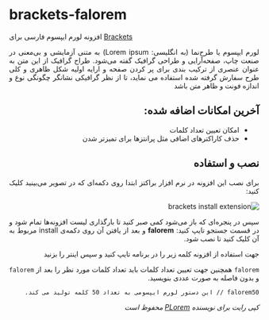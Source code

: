 # brackets-falorem
افزونه لورم ایپسوم فارسی برای [Brackets](http://brackets.io)

<div dir="rtl" style="text-align: justify">
لورم ایپسوم یا طرح‌نما (به انگلیسی: Lorem ipsum) به متنی آزمایشی و بی‌معنی در صنعت چاپ، صفحه‌آرایی و طراحی گرافیک گفته می‌شود. طراح گرافیک از این متن به عنوان عنصری از ترکیب بندی برای پر کردن صفحه و ارایه اولیه شکل ظاهری و کلی طرح سفارش گرفته شده استفاده می نماید، تا از نظر گرافیکی نشانگر چگونگی نوع و اندازه فونت و ظاهر متن باشد

## آخرین امکانات اضافه شده:
- امکان تعیین تعداد کلمات
- حذف کاراکترهای اضافی مثل پرانتزها برای تمیزتر شدن

## نصب و استفاده
برای نصب این افزونه در نرم افزار براکتز ابتدا روی دکمه‌ای که در تصویر می‌بینید کلیک کنید:

![brackets install extension](http://brackets.dnbard.com/images/extensions1.png)

سپس در پنجره‌ای که باز می‌شود کمی صبر کنید تا بارگذاری لیست افزونه‌ها تمام شود و در قسمت جستجو تایپ کنید: **falorem**
و بعد از یافتن آن روی دکمه‌ی install مربوط به آن کلیک کنید تا نصب شود.

جهت استفاده از افزونه کلمه زیر را در برنامه تایپ کنید و سپس اینتر را بزنید

```falorem```
همچنین جهت تعیین تعداد کلمات باید تعداد کلمات مورد نظر را بعد از `falorem` و بدون فاصله به صورت عددی بنویسید.

```falorem50 // این دستور لورم ایپسومی به تعداد 50 کلمه تولید می کند.```

*کپی رایت برای نویسنده [PLorem](https://github.com/sabereen/brackets-plorem) محفوظ است*

</div>
